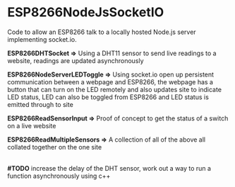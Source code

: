 # ESP8266NodeJsSocketIO

Code to allow an ESP8266 talk to a locally hosted Node.js server implementing socket.io.


**ESP8266DHTSocket =>** Using a DHT11 sensor to send live readings to a website, readings are updated asynchronously

**ESP8266NodeServerLEDToggle =>** Using socket.io open up persistent communication between a webpage and ESP8266, the webpage has a button that can turn on the LED remotely and also updates site to indicate LED status, LED can also be toggled from ESP8266 and LED status is emitted through to site

**ESP8266ReadSensorInput =>** Proof of concept to get the status of a switch on a live website

**ESP8266ReadMultipleSensors =>** A collection of all of the above all collated together on the one site<br /><br />
  
    
    
**#TODO** increase the delay of the DHT sensor, work out a way to run a function asynchronously using c++
